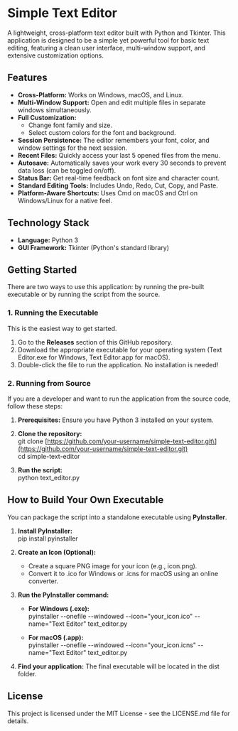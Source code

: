 # **Simple Text Editor**

A lightweight, cross-platform text editor built with Python and Tkinter. This application is designed to be a simple yet powerful tool for basic text editing, featuring a clean user interface, multi-window support, and extensive customization options.

## **Features**

* **Cross-Platform:** Works on Windows, macOS, and Linux.  
* **Multi-Window Support:** Open and edit multiple files in separate windows simultaneously.  
* **Full Customization:**  
  * Change font family and size.  
  * Select custom colors for the font and background.  
* **Session Persistence:** The editor remembers your font, color, and window settings for the next session.  
* **Recent Files:** Quickly access your last 5 opened files from the menu.  
* **Autosave:** Automatically saves your work every 30 seconds to prevent data loss (can be toggled on/off).  
* **Status Bar:** Get real-time feedback on font size and character count.  
* **Standard Editing Tools:** Includes Undo, Redo, Cut, Copy, and Paste.  
* **Platform-Aware Shortcuts:** Uses Cmd on macOS and Ctrl on Windows/Linux for a native feel.

## **Technology Stack**

* **Language:** Python 3  
* **GUI Framework:** Tkinter (Python's standard library)

## **Getting Started**

There are two ways to use this application: by running the pre-built executable or by running the script from the source.

### **1\. Running the Executable**

This is the easiest way to get started.

1. Go to the **Releases** section of this GitHub repository.  
2. Download the appropriate executable for your operating system (Text Editor.exe for Windows, Text Editor.app for macOS).  
3. Double-click the file to run the application. No installation is needed\!

### **2\. Running from Source**

If you are a developer and want to run the application from the source code, follow these steps:

1. **Prerequisites:** Ensure you have Python 3 installed on your system.  
2. **Clone the repository:**  
   git clone \[https://github.com/your-username/simple-text-editor.git\](https://github.com/your-username/simple-text-editor.git)  
   cd simple-text-editor

3. **Run the script:**  
   python text\_editor.py

## **How to Build Your Own Executable**

You can package the script into a standalone executable using **PyInstaller**.

1. **Install PyInstaller:**  
   pip install pyinstaller

2. **Create an Icon (Optional):**  
   * Create a square PNG image for your icon (e.g., icon.png).  
   * Convert it to .ico for Windows or .icns for macOS using an online converter.  
3. **Run the PyInstaller command:**  
   * **For Windows (.exe):**  
     pyinstaller \--onefile \--windowed \--icon="your\_icon.ico" \--name="Text Editor" text\_editor.py

   * **For macOS (.app):**  
     pyinstaller \--onefile \--windowed \--icon="your\_icon.icns" \--name="Text Editor" text\_editor.py

4. **Find your application:** The final executable will be located in the dist folder.

## **License**

This project is licensed under the MIT License \- see the LICENSE.md file for details.